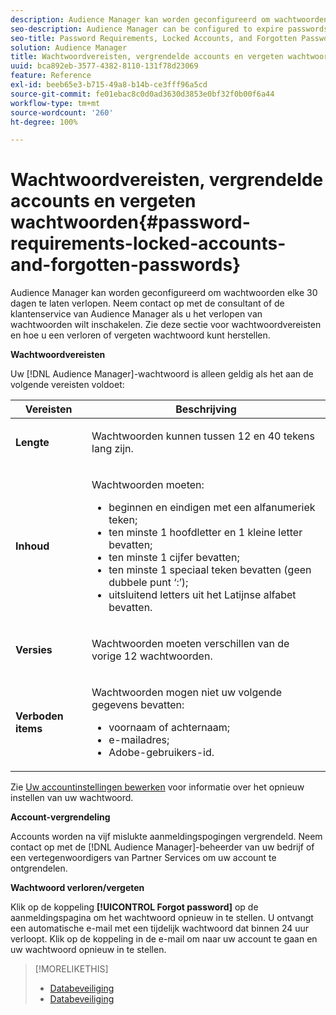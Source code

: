 ```yaml
---
description: Audience Manager kan worden geconfigureerd om wachtwoorden elke 30 dagen te laten verlopen. Neem contact op met de consultant of de klantenservice van Audience Manager als u het verlopen van wachtwoorden wilt inschakelen. Zie deze sectie voor wachtwoordvereisten en hoe u een verloren of vergeten wachtwoord kunt herstellen.
seo-description: Audience Manager can be configured to expire passwords every 30-days. Talk to your Audience Manager consultant or Customer Care if you want to enable password expiry. Refer to this section for password requirements and how to recover a lost or forgotten password.
seo-title: Password Requirements, Locked Accounts, and Forgotten Passwords
solution: Audience Manager
title: Wachtwoordvereisten, vergrendelde accounts en vergeten wachtwoorden
uuid: bca892eb-3577-4382-8110-131f78d23069
feature: Reference
exl-id: beeb65e3-b715-49a8-b14b-ce3fff96a5cd
source-git-commit: fe01ebac8c0d0ad3630d3853e0bf32f0b00f6a44
workflow-type: tm+mt
source-wordcount: '260'
ht-degree: 100%

---
```


# Wachtwoordvereisten, vergrendelde accounts en vergeten wachtwoorden{#password-requirements-locked-accounts-and-forgotten-passwords}

Audience Manager kan worden geconfigureerd om wachtwoorden elke 30 dagen te laten verlopen. Neem contact op met de consultant of de klantenservice van Audience Manager als u het verlopen van wachtwoorden wilt inschakelen. Zie deze sectie voor wachtwoordvereisten en hoe u een verloren of vergeten wachtwoord kunt herstellen.

<!-- 

c_password_requirements.xml

 -->

**Wachtwoordvereisten**

Uw [!DNL Audience Manager]-wachtwoord is alleen geldig als het aan de volgende vereisten voldoet:

<table id="table_9B79E9F634664F6B995649E3158CCF20"> 
 <thead> 
  <tr> 
   <th colname="col1" class="entry"> Vereisten </th> 
   <th colname="col2" class="entry"> Beschrijving </th> 
  </tr> 
 </thead>
 <tbody> 
  <tr> 
   <td colname="col1"> <p> <b>Lengte</b> </p> </td> 
   <td colname="col2"> <p>Wachtwoorden kunnen tussen 12 en 40 tekens lang zijn. </p> </td> 
  </tr> 
  <tr> 
   <td colname="col1"> <p> <b>Inhoud</b> </p> </td> 
   <td colname="col2"> <p>Wachtwoorden moeten: </p> <p> 
     <ul id="ul_70F64B9DE90E463098DFA8AB8349CF0B"> 
      <li id="li_2FBA66E47F4A4E1BB01DE3722821E100">beginnen en eindigen met een alfanumeriek teken; </li> 
      <li id="li_1390D4C9A48944B68B891EE6CB734BBC">ten minste 1 hoofdletter en 1 kleine letter bevatten; </li> 
      <li id="li_B75B64A005804262BAAF0F1901D63358">ten minste 1 cijfer bevatten; </li> 
      <li id="li_28452022AF4743B8B159187BBD10890A">ten minste 1 speciaal teken bevatten (geen dubbele punt ‘:’); </li> 
      <li id="li_C02B931ABAB84FFE9B87AEBAEDF34EF3">uitsluitend letters uit het Latijnse alfabet bevatten. </li> 
     </ul> </p> </td> 
  </tr> 
  <tr> 
   <td colname="col1"> <p> <b>Versies</b> </p> </td> 
   <td colname="col2"> <p> Wachtwoorden moeten verschillen van de vorige 12 wachtwoorden. </p> </td> 
  </tr> 
  <tr> 
   <td colname="col1"> <p> <b>Verboden items</b> </p> </td> 
   <td colname="col2"> <p> Wachtwoorden mogen niet uw volgende gegevens bevatten: </p> <p> 
     <ul id="ul_08DE186AF56E401B933256E69279847A"> 
      <li id="li_CC854F7F86484774A76CCF927E1400B4">voornaam of achternaam; </li> 
      <li id="li_74ACCF3DE717473B8AB9B1720DD891E7">e-mailadres; </li> 
      <li id="li_09C1F699BF6843ACAB4E68D2F57461AB"><span class="keyword"> Adobe</span>-gebruikers-id. </li> 
     </ul> </p> </td> 
  </tr> 
 </tbody> 
</table>

Zie [Uw accountinstellingen bewerken](../features/administration/edit-account-settings.md) voor informatie over het opnieuw instellen van uw wachtwoord.

**Account-vergrendeling**

Accounts worden na vijf mislukte aanmeldingspogingen vergrendeld. Neem contact op met de [!DNL Audience Manager]-beheerder van uw bedrijf of een vertegenwoordigers van Partner Services om uw account te ontgrendelen.

**Wachtwoord verloren/vergeten**

Klik op de koppeling **[!UICONTROL Forgot password]** op de aanmeldingspagina om het wachtwoord opnieuw in te stellen. U ontvangt een automatische e-mail met een tijdelijk wachtwoord dat binnen 24 uur verloopt. Klik op de koppeling in de e-mail om naar uw account te gaan en uw wachtwoord opnieuw in te stellen.

>[!MORELIKETHIS]
>
>* [Databeveiliging](../overview/data-security-and-privacy/data-security.md)
>* [Databeveiliging](../overview/data-security-and-privacy/data-privacy.md)

